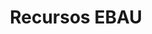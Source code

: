---
title: "Recursos EBAU"  # Add a page title.
summary: "Recursos EBAU"  # Add a page description.
type: "widget_page"  # Page type is a Widget Page
---